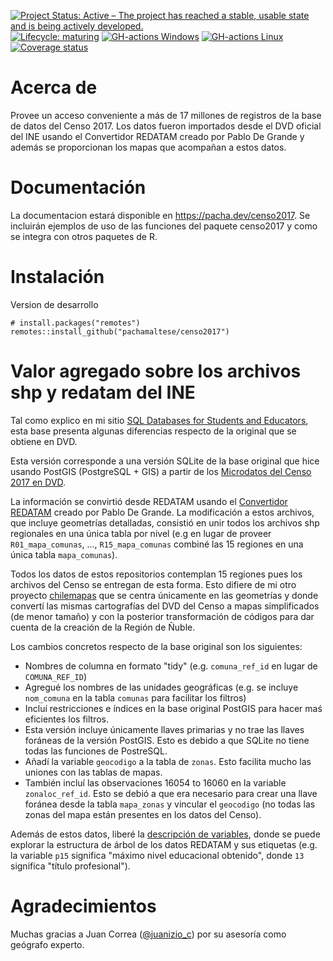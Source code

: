 <!-- badges: start -->
[![Project Status: Active – The project has reached a stable, usable state and is being actively developed.](https://www.repostatus.org/badges/latest/active.svg)](https://www.repostatus.org/#active)
[![Lifecycle: maturing](https://img.shields.io/badge/lifecycle-maturing-blue.svg)](https://www.tidyverse.org/lifecycle/#maturing)
[![GH-actions Windows](https://github.com/pachamaltese/censo2017/workflows/check-windows/badge.svg)](https://github.com/pachamaltese/censo2017/actions)
[![GH-actions Linux](https://github.com/pachamaltese/censo2017/workflows/check-linux/badge.svg)](https://github.com/pachamaltese/censo2017/actions)
[![Coverage status](https://codecov.io/gh/pachamaltese/censo2017/branch/master/graph/badge.svg)](https://codecov.io/github/pachamaltese/censo2017?branch=master)
<!-- badges: end -->

# Acerca de

Provee un acceso conveniente a más de 17 millones de registros de la base de datos del Censo 2017. Los datos fueron importados desde el DVD oficial del INE usando el Convertidor REDATAM creado por Pablo De Grande y además se proporcionan los mapas que acompañan a estos datos.
    
# Documentación

La documentacion estará disponible en https://pacha.dev/censo2017. Se incluirán ejemplos de uso de las funciones del paquete censo2017 y como se integra con otros paquetes de R.

# Instalación

Version de desarrollo
```
# install.packages("remotes")
remotes::install_github("pachamaltese/censo2017")
```

# Valor agregado sobre los archivos shp y redatam del INE

Tal como explico en mi sitio [SQL Databases for Students and Educators](https://db-edu.pacha.dev/), esta base presenta algunas diferencias respecto de la original que se obtiene en DVD.

Esta versión corresponde a una versión SQLite de la base original que hice usando PostGIS (PostgreSQL + GIS) a partir de los [Microdatos del Censo 2017 en DVD](https://www.ine.cl/prensa/2019/09/16/ine-pone-a-disposici%C3%B3n-la-base-de-microdatos-del-censo-2017). 

La información se convirtió desde REDATAM usando el [Convertidor REDATAM](https://github.com/discontinuos/redatam-converter) creado por Pablo De Grande. La modificación a estos archivos, que incluye geometrías detalladas, consistió en unir todos los archivos shp regionales en una única tabla por nivel (e.g en lugar de proveer `R01_mapa_comunas`, ..., `R15_mapa_comunas` combiné las 15 regiones en una única tabla `mapa_comunas`).

Todos los datos de estos repositorios contemplan 15 regiones pues los archivos del Censo se entregan de esta forma. Esto difiere de mi otro proyecto [chilemapas](https://[pacha.dev/chilemapas]) que se centra únicamente en las geometrías y donde convertí las mismas cartografías del DVD del Censo a mapas simplificados (de menor tamaño) y con la posterior transformación de códigos para dar cuenta de la creación de la Región de Ñuble.

Los cambios concretos respecto de la base original son los siguientes:
* Nombres de columna en formato "tidy" (e.g. `comuna_ref_id` en lugar de `COMUNA_REF_ID`)
* Agregué los nombres de las unidades geográficas (e.g. se incluye `nom_comuna` en la tabla `comunas` para facilitar los filtros)
* Incluí restricciones e índices en la base original PostGIS para hacer maś eficientes los filtros.
* Esta versión incluye únicamente llaves primarias y no trae las llaves foráneas de la versión PostGIS. Esto es debido a que SQLite no tiene todas las funciones de PostreSQL.
* Añadí la variable `geocodigo` a la tabla de `zonas`. Esto facilita mucho las uniones con las tablas de mapas.
* También incluí las observaciones 16054 to 16060 en la variable `zonaloc_ref_id`. Esto se debió a que era necesario para crear una llave foránea desde la tabla `mapa_zonas` y vincular el `geocodigo` (no todas las zonas del mapa están presentes en los datos del Censo).

Además de estos datos, liberé la [descripción de variables](https://db-edu.pacha.dev/censo2017-descripcion-variables.xml), donde se puede explorar la estructura de árbol de los datos REDATAM y sus etiquetas (e.g. la variable `p15` significa "máximo nivel educacional obtenido", donde `13` significa "título profesional").

# Agradecimientos

Muchas gracias a Juan Correa ([\@juanizio_c](https://twitter.com/Juanizio_C)) por su asesoría como geógrafo experto.
